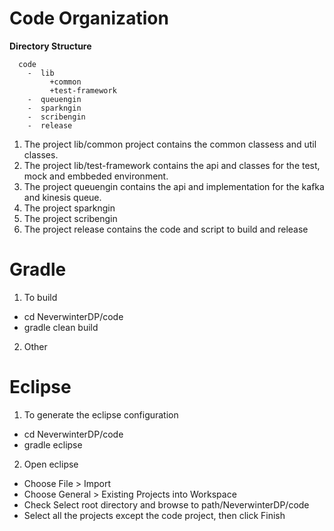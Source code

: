 Code Organization
======

**Directory Structure**

  
```
  code
    -  lib
         +common
         +test-framework
    -  queuengin
    -  sparkngin
    -  scribengin
    -  release
```

1. The project lib/common project contains the common classess and util classes.
2. The project lib/test-framework contains the api and classes for the test, mock and embbeded environment.
3. The project queuengin contains the api and implementation for the kafka and kinesis queue.
4. The project sparkngin 
5. The project scribengin
6. The project release contains the code and script to build and release

Gradle
======


1. To build
  - cd NeverwinterDP/code
  - gradle clean build
2. Other 

Eclipse
====

1. To generate the eclipse configuration
  - cd NeverwinterDP/code
  - gradle eclipse
2. Open eclipse
  - Choose File > Import
  - Choose General > Existing Projects into Workspace
  - Check Select root directory and browse to path/NeverwinterDP/code
  - Select all the projects except the code project, then click Finish
